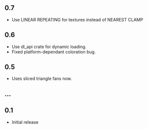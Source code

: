 ## 0.7
* Use LINEAR REPEATING for textures instead of NEAREST CLAMP

## 0.6
* Use dl_api crate for dynamic loading.
* Fixed platform-dependant coloration bug.

## 0.5
* Uses sliced triangle fans now.

## ...

## 0.1
* Initial release
